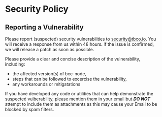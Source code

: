 # Security Policy

## Reporting a Vulnerability

Please report (suspected) security vulnerabilities to security@tbco.io. You will receive a
response from us within 48 hours. If the issue is confirmed, we will release a patch as soon
as possible.

Please provide a clear and concise description of the vulnerability, including:

* the affected version(s) of bcc-node,
* steps that can be followed to excercise the vulnerability,
* any workarounds or mitigatations

If you have developed any code or utilities that can help demonstrate the suspected
vulberability, please mention them in your email but ***DO NOT*** attempt to include them as
attachments as this may cause your Email to be blocked by spam filters.
